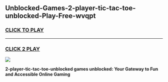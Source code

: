 
## Unblocked-Games-2-player-tic-tac-toe-unblocked-Play-Free-wvqpt
<h3>
<a href="https://premium76.site?title=2-player-tic-tac-toe-unblocked&ref=10A">CLICK TO PLAY</a></h3>
<hr>

<h3>
<a href="https://premium76.site?title=2-player-tic-tac-toe-unblocked&ref=10A">CLICK 2 PLAY</a>
  
</h3>

<a href="https://premium76.site?title=2-player-tic-tac-toe-unblocked&ref=10A"><img src="https://clearcache.store/games.png"></a>


**2-player-tic-tac-toe-unblocked games unblocked: Your Gateway to Fun and Accessible Online Gaming**
